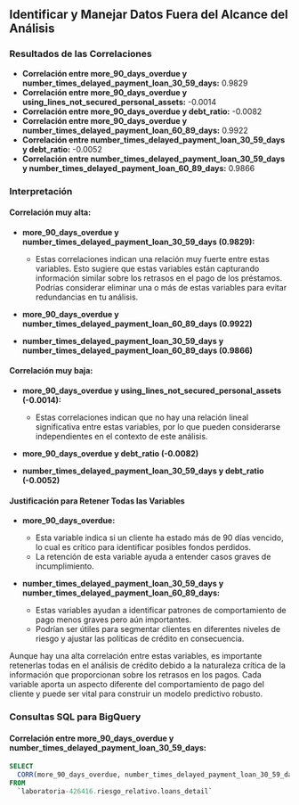 ## Identificar y Manejar Datos Fuera del Alcance del Análisis

### Resultados de las Correlaciones

- **Correlación entre more_90_days_overdue y number_times_delayed_payment_loan_30_59_days:** 0.9829
- **Correlación entre more_90_days_overdue y using_lines_not_secured_personal_assets:** -0.0014
- **Correlación entre more_90_days_overdue y debt_ratio:** -0.0082
- **Correlación entre more_90_days_overdue y number_times_delayed_payment_loan_60_89_days:** 0.9922
- **Correlación entre number_times_delayed_payment_loan_30_59_days y debt_ratio:** -0.0052
- **Correlación entre number_times_delayed_payment_loan_30_59_days y number_times_delayed_payment_loan_60_89_days:** 0.9866

### Interpretación

#### Correlación muy alta:
- **more_90_days_overdue y number_times_delayed_payment_loan_30_59_days (0.9829):**
  - Estas correlaciones indican una relación muy fuerte entre estas variables. Esto sugiere que estas variables están capturando información similar sobre los retrasos en el pago de los préstamos. Podrías considerar eliminar una o más de estas variables para evitar redundancias en tu análisis.
  
- **more_90_days_overdue y number_times_delayed_payment_loan_60_89_days (0.9922)**
- **number_times_delayed_payment_loan_30_59_days y number_times_delayed_payment_loan_60_89_days (0.9866)**

#### Correlación muy baja:
- **more_90_days_overdue y using_lines_not_secured_personal_assets (-0.0014):**
  - Estas correlaciones indican que no hay una relación lineal significativa entre estas variables, por lo que pueden considerarse independientes en el contexto de este análisis.
  
- **more_90_days_overdue y debt_ratio (-0.0082)**
- **number_times_delayed_payment_loan_30_59_days y debt_ratio (-0.0052)**

#### Justificación para Retener Todas las Variables
- **more_90_days_overdue:**
  - Esta variable indica si un cliente ha estado más de 90 días vencido, lo cual es crítico para identificar posibles fondos perdidos.
  - La retención de esta variable ayuda a entender casos graves de incumplimiento.
  
- **number_times_delayed_payment_loan_30_59_days y number_times_delayed_payment_loan_60_89_days:**
  - Estas variables ayudan a identificar patrones de comportamiento de pago menos graves pero aún importantes.
  - Podrían ser útiles para segmentar clientes en diferentes niveles de riesgo y ajustar las políticas de crédito en consecuencia.

Aunque hay una alta correlación entre estas variables, es importante retenerlas todas en el análisis de crédito debido a la naturaleza crítica de la información que proporcionan sobre los retrasos en los pagos. Cada variable aporta un aspecto diferente del comportamiento de pago del cliente y puede ser vital para construir un modelo predictivo robusto.

### Consultas SQL para BigQuery

#### Correlación entre more_90_days_overdue y number_times_delayed_payment_loan_30_59_days:
```sql
SELECT 
  CORR(more_90_days_overdue, number_times_delayed_payment_loan_30_59_days) AS correlation
FROM 
  `laboratoria-426416.riesgo_relativo.loans_detail`
